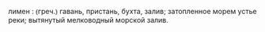 ---
---

лимен
: ⦅греч.⦆ гавань, пристань, бухта, залив; затопленное морем устье реки; вытянутый мелководный морской залив.
